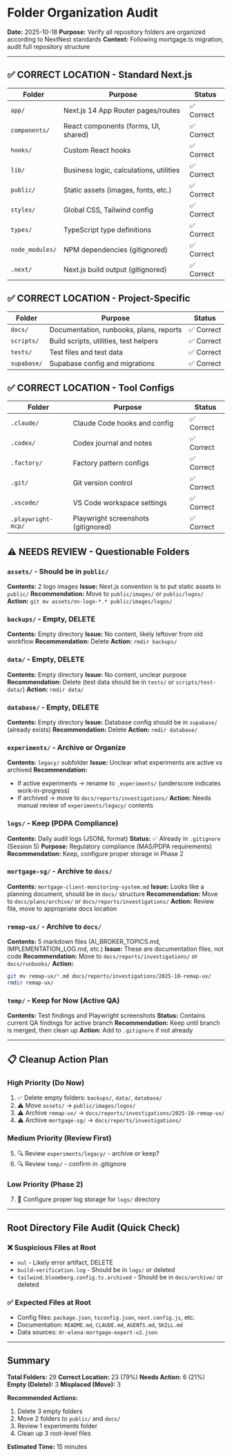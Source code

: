 # Folder Organization Audit

**Date:** 2025-10-18
**Purpose:** Verify all repository folders are organized according to NextNest standards
**Context:** Following mortgage.ts migration, audit full repository structure

---

## ✅ CORRECT LOCATION - Standard Next.js

| Folder | Purpose | Status |
|--------|---------|--------|
| `app/` | Next.js 14 App Router pages/routes | ✅ Correct |
| `components/` | React components (forms, UI, shared) | ✅ Correct |
| `hooks/` | Custom React hooks | ✅ Correct |
| `lib/` | Business logic, calculations, utilities | ✅ Correct |
| `public/` | Static assets (images, fonts, etc.) | ✅ Correct |
| `styles/` | Global CSS, Tailwind config | ✅ Correct |
| `types/` | TypeScript type definitions | ✅ Correct |
| `node_modules/` | NPM dependencies (gitignored) | ✅ Correct |
| `.next/` | Next.js build output (gitignored) | ✅ Correct |

## ✅ CORRECT LOCATION - Project-Specific

| Folder | Purpose | Status |
|--------|---------|--------|
| `docs/` | Documentation, runbooks, plans, reports | ✅ Correct |
| `scripts/` | Build scripts, utilities, test helpers | ✅ Correct |
| `tests/` | Test files and test data | ✅ Correct |
| `supabase/` | Supabase config and migrations | ✅ Correct |

## ✅ CORRECT LOCATION - Tool Configs

| Folder | Purpose | Status |
|--------|---------|--------|
| `.claude/` | Claude Code hooks and config | ✅ Correct |
| `.codex/` | Codex journal and notes | ✅ Correct |
| `.factory/` | Factory pattern configs | ✅ Correct |
| `.git/` | Git version control | ✅ Correct |
| `.vscode/` | VS Code workspace settings | ✅ Correct |
| `.playwright-mcp/` | Playwright screenshots (gitignored) | ✅ Correct |

## ⚠️ NEEDS REVIEW - Questionable Folders

### `assets/` - Should be in `public/`
**Contents:** 2 logo images
**Issue:** Next.js convention is to put static assets in `public/`
**Recommendation:** Move to `public/images/` or `public/logos/`
**Action:** `git mv assets/nn-logo-*.* public/images/logos/`

### `backups/` - Empty, DELETE
**Contents:** Empty directory
**Issue:** No content, likely leftover from old workflow
**Recommendation:** Delete
**Action:** `rmdir backups/`

### `data/` - Empty, DELETE
**Contents:** Empty directory
**Issue:** No content, unclear purpose
**Recommendation:** Delete (test data should be in `tests/` or `scripts/test-data/`)
**Action:** `rmdir data/`

### `database/` - Empty, DELETE
**Contents:** Empty directory
**Issue:** Database config should be in `supabase/` (already exists)
**Recommendation:** Delete
**Action:** `rmdir database/`

### `experiments/` - Archive or Organize
**Contents:** `legacy/` subfolder
**Issue:** Unclear what experiments are active vs archived
**Recommendation:**
- If active experiments → rename to `_experiments/` (underscore indicates work-in-progress)
- If archived → move to `docs/reports/investigations/`
**Action:** Needs manual review of `experiments/legacy/` contents

### `logs/` - Keep (PDPA Compliance)
**Contents:** Daily audit logs (JSONL format)
**Status:** ✅ Already in `.gitignore` (Session 5)
**Purpose:** Regulatory compliance (MAS/PDPA requirements)
**Recommendation:** Keep, configure proper storage in Phase 2

### `mortgage-sg/` - Archive to `docs/`
**Contents:** `mortgage-client-monitoring-system.md`
**Issue:** Looks like a planning document, should be in `docs/` structure
**Recommendation:** Move to `docs/plans/archive/` or `docs/reports/investigations/`
**Action:** Review file, move to appropriate docs location

### `remap-ux/` - Archive to `docs/`
**Contents:** 5 markdown files (AI_BROKER_TOPICS.md, IMPLEMENTATION_LOG.md, etc.)
**Issue:** These are documentation files, not code
**Recommendation:** Move to `docs/reports/investigations/` or `docs/runbooks/`
**Action:**
```bash
git mv remap-ux/*.md docs/reports/investigations/2025-10-remap-ux/
rmdir remap-ux/
```

### `temp/` - Keep for Now (Active QA)
**Contents:** Test findings and Playwright screenshots
**Status:** Contains current QA findings for active branch
**Recommendation:** Keep until branch is merged, then clean up
**Action:** Add to `.gitignore` if not already

---

## 📋 Cleanup Action Plan

### High Priority (Do Now)
1. ✅ Delete empty folders: `backups/`, `data/`, `database/`
2. ⚠️ Move `assets/` → `public/images/logos/`
3. ⚠️ Archive `remap-ux/` → `docs/reports/investigations/2025-10-remap-ux/`
4. ⚠️ Archive `mortgage-sg/` → `docs/reports/investigations/`

### Medium Priority (Review First)
5. 🔍 Review `experiments/legacy/` - archive or keep?
6. 🔍 Review `temp/` - confirm in .gitignore

### Low Priority (Phase 2)
7. 📝 Configure proper log storage for `logs/` directory

---

## Root Directory File Audit (Quick Check)

### ❌ Suspicious Files at Root
- `nul` - Likely error artifact, DELETE
- `build-verification.log` - Should be in `logs/` or deleted
- `tailwind.bloomberg.config.ts.archived` - Should be in `docs/archive/` or deleted

### ✅ Expected Files at Root
- Config files: `package.json`, `tsconfig.json`, `next.config.js`, etc.
- Documentation: `README.md`, `CLAUDE.md`, `AGENTS.md`, `SKILL.md`
- Data sources: `dr-elena-mortgage-expert-v2.json`

---

## Summary

**Total Folders:** 29
**Correct Location:** 23 (79%)
**Needs Action:** 6 (21%)
**Empty (Delete):** 3
**Misplaced (Move):** 3

**Recommended Actions:**
1. Delete 3 empty folders
2. Move 2 folders to `public/` and `docs/`
3. Review 1 experiments folder
4. Clean up 3 root-level files

**Estimated Time:** 15 minutes
